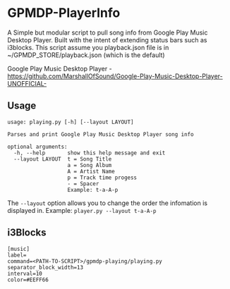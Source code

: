 # GPMDP-PlayerInfo
A Simple but modular script to pull song info from Google Play Music Desktop Player. Built with the intent of extending status bars such as i3blocks. This script assume you playback.json file is in ~/GPMDP_STORE/playback.json (which is the default)

Google Play Music Desktop Player - https://github.com/MarshallOfSound/Google-Play-Music-Desktop-Player-UNOFFICIAL-

## Usage
```
usage: playing.py [-h] [--layout LAYOUT]

Parses and print Google Play Music Desktop Player song info

optional arguments:
  -h, --help       show this help message and exit
  --layout LAYOUT  t = Song Title
                   a = Song Album
                   A = Artist Name
                   p = Track time progess
                   - = Spacer
                   Example: t-a-A-p
```

The `--layout` option allows you to change the order the infomation is displayed in.
Example: `player.py --layout t-a-A-p`

## i3Blocks
```
[music]
label=
command=<PATH-TO-SCRIPT>/gpmdp-playing/playing.py
separator_block_width=13
interval=10
color=#EEFF66
```


